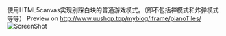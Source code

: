 使用HTML5canvas实现别踩白块的普通游戏模式。（即不包括禅模式和炸弹模式等等）
Preview on http://www.uushop.top/myblog/iframe/pianoTiles/
![ScreenShot](https://raw.github.com/AJLoveChina/pianoTiles/master/screenshot.png)
